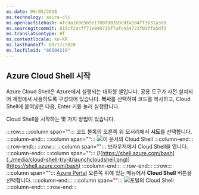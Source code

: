 ```yaml
---
ms.date: 09/05/2018
ms.technology: azure-cli
ms.openlocfilehash: 4fcda1b9e5b5e1788f90350cdfa184ff3b31a3d8
ms.sourcegitcommit: 815cf2acff71e849735f7afce54723f03ffa5df3
ms.translationtype: HT
ms.contentlocale: ko-KR
ms.lasthandoff: 08/17/2020
ms.locfileid: "88504219"
---
```

## <a name="launch-azure-cloud-shell"></a>Azure Cloud Shell 시작

Azure Cloud Shell은 Azure에서 실행되는 대화형 셸입니다. 공용 도구가 사전 설치되어 계정에서 사용하도록 구성되어 있습니다. **복사**를 선택하여 코드를 복사하고, Cloud Shell에 붙여넣은 다음, Enter 키를 눌러 실행합니다.  

Cloud Shell을 시작하는 몇 가지 방법이 있습니다.

:::row:::
   :::column span="":::
      코드 블록의 오른쪽 위 모서리에서 **시도**를 선택합니다.
   :::column-end:::
   :::column span="":::
      ![이 문서의 Cloud Shell](../media/cloud-shell-try-it/cli-try-it.png)
   :::column-end:::
:::row-end:::
:::row:::
   :::column span="":::
      브라우저에서 Cloud Shell을 엽니다. 
   :::column-end:::
   :::column span="":::
      [![https://shell.azure.com/bash](../media/cloud-shell-try-it/launchcloudshell.png)](https://shell.azure.com/bash)
   :::column-end:::
:::row-end:::
:::row:::
   :::column span="":::
      [Azure Portal](https://portal.azure.com) 오른쪽 위에 있는 메뉴에서 **Cloud Shell** 버튼을 선택합니다.
   :::column-end:::
   :::column span="":::
      ![포털의 Cloud Shell](../media/cloud-shell-try-it/cloud-shell-menu.png)
   :::column-end:::
:::row-end:::
